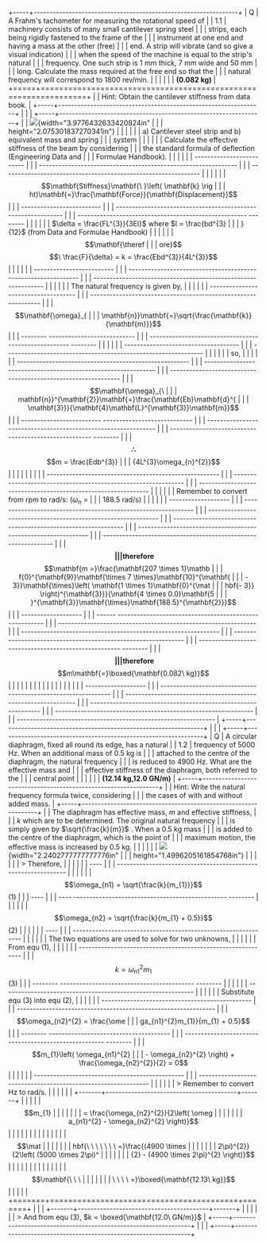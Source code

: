 +-----+----------------------------------------------------------------+
| Q | A Frahm\'s tachometer for measuring the rotational speed of |
| 1.1 | machinery consists of many small cantilever spring steel |
| | strips, each being rigidly fastened to the frame of the |
| | instrument at one end and having a mass at the other (free) |
| | end. A strip will vibrate (and so give a visual indication) |
| | when the speed of the machine is equal to the strip\'s natural |
| | frequency. One such strip is 1 mm thick, 7 mm wide and 50 mm |
| | long. Calculate the mass required at the free end so that the |
| | natural frequency will correspond to 1800 rev/min. |
| | |
| | **(0.082 kg)** |
+=====+================================================================+
| | Hint: Obtain the cantilever stiffness from data book. |
+-----+----------------------------------------------------------------+
| | |
+-----+----------------------------------------------------------------+
| | ![](media/image1.png){width="3.9776432633420824in" |
| | height="2.075301837270341in"} |
| | |
| | a\) Cantilever steel strip and b) equivalent mass and spring |
| | system |
| | |
| | Calculate the effective stiffness of the beam by considering |
| | the standard formula of deflection (Engineering Data and |
| | Formulae Handbook). |
| | |
| | ------------------------- |
| | -------------------------------------------------------------- |
| | -------------------------------------------------------------- |
| | |
| | $$\mathbf{Stiffness}\mathbf{\ }\left( \mathbf{k} \rig |
|     | ht)\mathbf{=}\frac{\mathbf{Force}}{\mathbf{Displacement}}$$ |
| | ------------------------- |
| | ------------------------------------------------------------- |
| | ----------------------------------------------------- -------- |
| | |
| | $\delta = \frac{FL^{3}}{3EI}$ where $I = \frac{bd^{3} |
|     | }{12}$ (from Data and Formulae Handbook) |
| | |
| | $$\mathbf{\theref                                            |
|     | ore}$$ $$\ \frac{F}{\delta} = k = \frac{Ebd^{3}}{4L^{3}}$$ |
| | |
| | ------------------------- |
| | -------------------------------------------------------------- |
| | -------------------------------------------------------------- |
| | |
| | The natural frequency is given by, |
| | |
| | ------------------------------------ |
| | -------------------------------------------------------------- |
| | $$\mathbf{\omega}_{                                 |
|     | \mathbf{n}}\mathbf{=}\sqrt{\frac{\mathbf{k}}{\mathbf{m}}}$$ |
| | -------- --------------------------- |
| | ----------------------------------------------------- -------- |
| | |
| | ------------------------------------ |
| | -------------------------------------------------------------- |
| | |
| | so, |
| | |
| | ------------------------------------------------------ |
| | -------------------------------------------------------------- |
| | -------------------------------------------------------------- |
| | $$\mathbf{\omega}_{\               |
|     | mathbf{n}}^{\mathbf{2}}\mathbf{=}\frac{\mathbf{Eb}\mathbf{d}^{ |
|     | \mathbf{3}}}{\mathbf{4}\mathbf{L}^{\mathbf{3}}\mathbf{m}}$$ |
| | ------------------------- ---------------------------- |
| | -------------------------------------------------------------- |
| | ----------------------------------------------------- -------- |
| | $$\mathbf{\therefore}$$ $$m = \frac{Edb^{3}}               |
|     | {4L^{3}\omega_{n}^{2}}$$ |
| | |
| | |
| | ------------------------------------------------------ |
| | -------------------------------------------------------------- |
| | -------------------------------------------------------------- |
| | |
| | Remember to convert from rpm to rad/s: ($\omega_{n}$ = |
| | 188.5 rad/s) |
| | |
| | ------------------- |
| | -------------------------------------------------------------- |
| | -------------------------------------------------------------- |
| | -------------------------------------------------------------- |
| | -------------------------------------------------------------- |
| | -------------------------------------------------------------- |
| | $$\mathbf{\                                                  |
|     | therefore}$$ $$\mathbf{m =}\frac{\mathbf{207 \times 1}\mathb |
|     | f{0}^{\mathbf{9}}\mathbf{\times 7 \times}\mathbf{10}^{\mathbf{ |
|     | - 3}}\mathbf{\times}\left( \mathbf{1 \times 1}\mathbf{0}^{\mat |
|     | hbf{- 3}} \right)^{\mathbf{3}}}{\mathbf{4 \times 0.0}\mathbf{5 |
|     | }^{\mathbf{3}}\mathbf{\times}\mathbf{188.5}^{\mathbf{2}}}$$ |
| | ------------------- |
| | ------ ------------------------------------------------------- |
| | -------------------------------------------------------------- |
| | -------------------------------------------------------------- |
| | -------------------------------------------------------------- |
| | ----------------------------------------------------- -------- |
| | $$\mathbf{\                                                  |
|     | therefore}$$ $$m\mathbf{=}\boxed{\mathbf{0.082\ kg}}$$ |
| | |
| | |
| | |
| | |
| | |
| | ------------------- |
| | -------------------------------------------------------------- |
| | -------------------------------------------------------------- |
| | -------------------------------------------------------------- |
| | -------------------------------------------------------------- |
| | -------------------------------------------------------------- |
+-----+----------------------------------------------------------------+
| | |
+-----+----------------------------------------------------------------+
| Q | A circular diaphragm, fixed all round its edge, has a natural |
| 1.2 | frequency of 5000 Hz. When an additional mass of 0.5 kg is |
| | attached to the centre of the diaphragm, the natural frequency |
| | is reduced to 4900 Hz. What are the effective mass and |
| | effective stiffness of the diaphragm, both referred to the |
| | central point |
| | |
| | **(12.14 kg,12.0 GN/m)** |
+-----+----------------------------------------------------------------+
| | Hint: Write the natural frequency formula twice, considering |
| | the cases of with and without added mass. |
+-----+----------------------------------------------------------------+
| | The diaphragm has effective mass, $m$ and effective stiffness, |
| | $k$ which are to be determined. The original natural frequency |
| | is simply given by $\sqrt{\frac{k}{m}}$ . When a 0.5 kg mass |
| | is added to the centre of the diaphragm, which is the point of |
| | maximum motion, the effective mass is increased by 0.5 kg. |
| | |
| | ![](media/image2.png){width="2.2402777777777776in" |
| | height="1.4996205161854768in"} |
| | |
| | > Therefore, |
| | |
| | ---- |
| | -------------------------------------------------------------- |
| | |
| | $$\omega_{n1} = \sqrt{\frac{k}{m_{1}}}$$ \(1\) |
| | ---- |
| | ---- ------------------------------------------------ -------- |
| | |
| | $$\omega_{n2} = \sqrt{\frac{k}{m_{1} + 0.5}}$$ \(2\) |
| | |
| | ---- |
| | -------------------------------------------------------------- |
| | |
| | The two equations are used to solve for two unknowns, |
| | |
| | From equ (1), |
| | |
| | ------------------------------------------------------------ |
| | $$k = \omega_{n1}^{2}m_{1}$$ \(3\) |
| | -------- ------------------------------------------ -------- |
| | |
| | ------------------------------------------------------------ |
| | |
| | Substitute equ (3) into equ (2), |
| | |
| | ----------------------------------------------- |
| | -------------------------------------------------------------- |
| | $$\omega_{n2}^{2} = \frac{\ome                      |
|     | ga_{n1}^{2}m_{1}}{m_{1} + 0.5}$$ |
| | -------- -------------------------------------- |
| | ----------------------------------------------------- -------- |
| | $$m_{1}\left( \omega_{n1}^{2}                       |
|     | - \omega_{n2}^{2} \right) + \frac{\omega_{n2}^{2}}{2} = 0$$ |
| | |
| | ----------------------------------------------- |
| | -------------------------------------------------------------- |
| | |
| | > Remember to convert Hz to rad/s. |
| | |
| | +-------+-----------------------------------------+-------+ |
| | | | $$m_{1}                                 |       |    |
|     | |       |  = \frac{\omega_{n2}^{2}}{2\left( \omeg |       |    |
|     | |       | a_{n1}^{2} - \omega_{n2}^{2} \right)}$$ | | |
| | | | | | |
| | | | $$\mat                                  |       |    |
|     | |       | hbf{\ \ \ \ \ \ \  =}\frac{(4900 \times |       |    |
|     | |       |  2\pi)^{2}}{2\left( (5000 \times 2\pi)^ |       |    |
|     | |       | {2} - (4900 \times 2\pi)^{2} \right)}$$ | | |
| | | | | | |
| | | | $$\mathbf{\ \ \                         |       |    |
|     | |       | \ \ \ \  =}\boxed{\mathbf{12.13\ kg}}$$ | | |
| | +=======+=========================================+=======+ |
| | +-------+-----------------------------------------+-------+ |
| | |
| | > And from equ (3), $k = \boxed{\mathbf{12.0\ GN/m}}$ |
+-----+----------------------------------------------------------------+
| | |
+-----+----------------------------------------------------------------+
